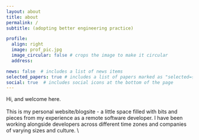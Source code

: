 ```yaml
---
layout: about
title: about
permalink: /
subtitle: (adopting better engineering practice)

profile:
  align: right
  image: prof_pic.jpg
  image_circular: false # crops the image to make it circular
  address: 

news: false  # includes a list of news items
selected_papers: true # includes a list of papers marked as "selected={true}"
social: true  # includes social icons at the bottom of the page
---
```


Hi, and welcome here.\
\
This is my personal website/blogsite - a little space filled with bits and pieces from my experience as a remote software developer. I have been working alongside developers across different time zones and companies of varying sizes and culture.
\
